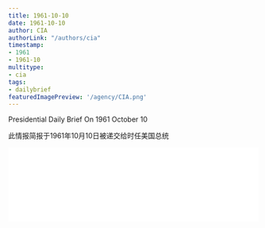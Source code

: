 ```yaml
---
title: 1961-10-10
date: 1961-10-10
author: CIA 
authorLink: "/authors/cia"
timestamp: 
- 1961
- 1961-10
multitype: 
- cia
tags: 
- dailybrief
featuredImagePreview: '/agency/CIA.png'
---
```



Presidential Daily Brief On 1961 October 10

此情报简报于1961年10月10日被递交给时任美国总统

<!--more-->





<div id="over" style="width:100%; overflow:hidden"> <iframe id="sFrame" name="sFrame" frameborder="no" border="0"  allowfullscreen marginwidth="0" scrolling="no" src = " /CIA/1961-10-10.html "  style = " position:absulute; width: 806px; top: 300;" > </iframe> </div>